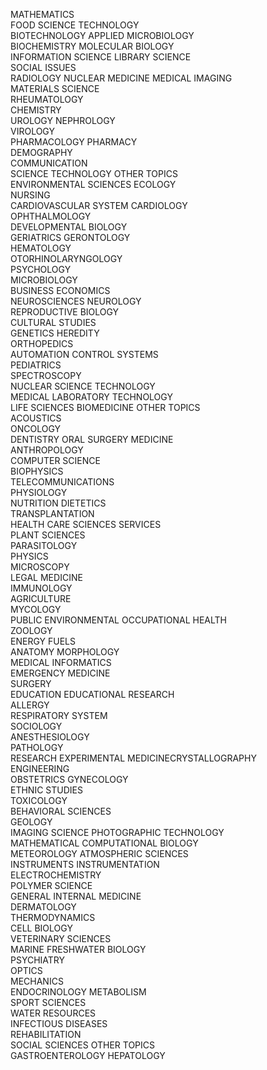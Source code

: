 MATHEMATICS  
FOOD SCIENCE TECHNOLOGY  
BIOTECHNOLOGY APPLIED MICROBIOLOGY  
BIOCHEMISTRY MOLECULAR BIOLOGY  
INFORMATION SCIENCE LIBRARY SCIENCE  
SOCIAL ISSUES  
RADIOLOGY NUCLEAR MEDICINE MEDICAL IMAGING  
MATERIALS SCIENCE  
RHEUMATOLOGY  
CHEMISTRY  
UROLOGY NEPHROLOGY  
VIROLOGY  
PHARMACOLOGY PHARMACY  
DEMOGRAPHY  
COMMUNICATION  
SCIENCE TECHNOLOGY OTHER TOPICS  
ENVIRONMENTAL SCIENCES ECOLOGY  
NURSING  
CARDIOVASCULAR SYSTEM CARDIOLOGY  
OPHTHALMOLOGY  
DEVELOPMENTAL BIOLOGY  
GERIATRICS GERONTOLOGY  
HEMATOLOGY  
OTORHINOLARYNGOLOGY  
PSYCHOLOGY  
MICROBIOLOGY  
BUSINESS ECONOMICS  
NEUROSCIENCES NEUROLOGY  
REPRODUCTIVE BIOLOGY  
CULTURAL STUDIES  
GENETICS HEREDITY  
 ORTHOPEDICS  
 AUTOMATION CONTROL SYSTEMS  
PEDIATRICS  
SPECTROSCOPY  
NUCLEAR SCIENCE TECHNOLOGY  
MEDICAL LABORATORY TECHNOLOGY  
 LIFE SCIENCES BIOMEDICINE OTHER TOPICS  
 ACOUSTICS  
ONCOLOGY  
DENTISTRY ORAL SURGERY MEDICINE  
ANTHROPOLOGY  
COMPUTER SCIENCE  
BIOPHYSICS  
TELECOMMUNICATIONS  
PHYSIOLOGY  
NUTRITION DIETETICS  
TRANSPLANTATION  
HEALTH CARE SCIENCES SERVICES  
 PLANT SCIENCES  
 PARASITOLOGY  
PHYSICS  
MICROSCOPY  
LEGAL MEDICINE  
IMMUNOLOGY  
AGRICULTURE  
MYCOLOGY  
PUBLIC ENVIRONMENTAL OCCUPATIONAL HEALTH  
ZOOLOGY  
ENERGY FUELS  
ANATOMY MORPHOLOGY  
MEDICAL INFORMATICS  
EMERGENCY MEDICINE  
SURGERY  
EDUCATION EDUCATIONAL RESEARCH  
ALLERGY  
RESPIRATORY SYSTEM  
SOCIOLOGY  
ANESTHESIOLOGY  
PATHOLOGY  
RESEARCH EXPERIMENTAL MEDICINECRYSTALLOGRAPHY  
ENGINEERING  
OBSTETRICS GYNECOLOGY  
ETHNIC STUDIES  
TOXICOLOGY  
BEHAVIORAL SCIENCES  
GEOLOGY  
IMAGING SCIENCE PHOTOGRAPHIC TECHNOLOGY  
MATHEMATICAL COMPUTATIONAL BIOLOGY  
METEOROLOGY ATMOSPHERIC SCIENCES  
INSTRUMENTS INSTRUMENTATION  
ELECTROCHEMISTRY  
POLYMER SCIENCE  
GENERAL INTERNAL MEDICINE  
DERMATOLOGY  
THERMODYNAMICS  
CELL BIOLOGY  
VETERINARY SCIENCES  
MARINE FRESHWATER BIOLOGY  
PSYCHIATRY  
OPTICS  
MECHANICS  
ENDOCRINOLOGY METABOLISM  
SPORT SCIENCES  
WATER RESOURCES  
INFECTIOUS DISEASES  
REHABILITATION  
SOCIAL SCIENCES OTHER TOPICS  
GASTROENTEROLOGY HEPATOLOGY  


